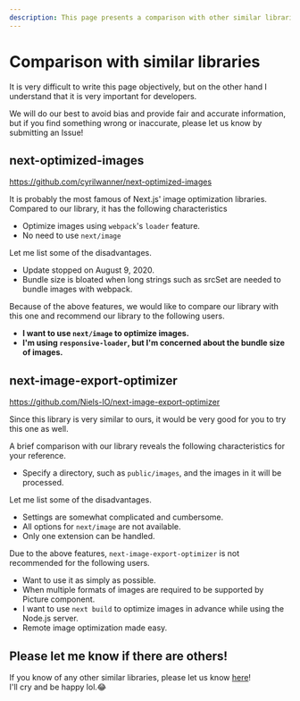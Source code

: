 ```yaml
---
description: This page presents a comparison with other similar libraries.
---
```


# Comparison with similar libraries

It is very difficult to write this page objectively, but on the other hand I understand that it is very important for developers.

We will do our best to avoid bias and provide fair and accurate information, but if you find something wrong or inaccurate, please let us know by submitting an Issue!

## next-optimized-images

https://github.com/cyrilwanner/next-optimized-images

It is probably the most famous of Next.js' image optimization libraries.
Compared to our library, it has the following characteristics

- Optimize images using `webpack`'s `loader` feature.
- No need to use `next/image`

Let me list some of the disadvantages.

- Update stopped on August 9, 2020.
- Bundle size is bloated when long strings such as srcSet are needed to bundle images with webpack.

Because of the above features, we would like to compare our library with this one and recommend our library to the following users.

- **I want to use `next/image` to optimize images.**
- **I'm using `responsive-loader`, but I'm concerned about the bundle size of images.**

## next-image-export-optimizer

https://github.com/Niels-IO/next-image-export-optimizer

Since this library is very similar to ours, it would be very good for you to try this one as well.

A brief comparison with our library reveals the following characteristics for your reference.

- Specify a directory, such as `public/images`, and the images in it will be processed.

Let me list some of the disadvantages.

- Settings are somewhat complicated and cumbersome.
- All options for `next/image` are not available.
- Only one extension can be handled.

Due to the above features, `next-image-export-optimizer` is not recommended for the following users.

- Want to use it as simply as possible.
- When multiple formats of images are required to be supported by Picture component.
- I want to use `next build` to optimize images in advance while using the Node.js server.
- Remote image optimization made easy.

## Please let me know if there are others!

If you know of any other similar libraries, please let us know [here](https://github.com/dc7290/next-export-optimize-images/issues/new)!  
I'll cry and be happy lol.😂
